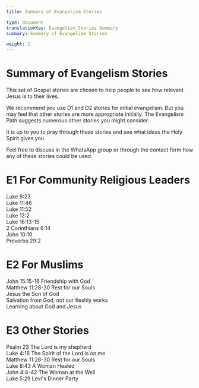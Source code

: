 ```yaml
---
title: Summary of Evangelism Stories

type: document
translationKey: Evangelism Stories Summary
summary: Summary of Evangelism Stories

weight: 1
---
```

# Summary of Evangelism Stories
This set of Gospel stories are chosen to help people to see how relevant Jesus is to their lives.

We recommend you use D1 and D2 stories for initial evangelism. But you may feel that other stories are more appropriate initially. The Evangelism Path suggests numerous other stories you might consider.

It is up to you to pray through these stories and see what ideas the Holy Spirit gives you.

Feel free to discuss in the WhatsApp group or through the contact form how any of these stories could be used.
# E1 For Community  Religious Leaders

Luke 9:23  <br>Luke 11:46  <br>Luke 11:52  <br>Luke 12:2  <br>Luke 16:13-15  <br>2 Corinthians 6:14  <br>John 10:10  <br>Proverbs 29:2
# E2 For Muslims

John 15:15-16 Friendship with God  <br>Matthew 11:28-30 Rest for our Souls  <br>Jesus the Son of God  <br>Salvation from God, not our fleshly works  <br>Learning about God and Jesus
# E3 Other Stories

Psalm 23 The Lord is my shepherd  <br>Luke 4:18 The Spirit of the Lord is on me  <br>Matthew 11:28-30 Rest for our Souls  <br>Luke 8:43 A Woman Healed  <br>John 4:4-42 The Woman at the Well  <br>Luke 5:29 Levi's Dinner Party